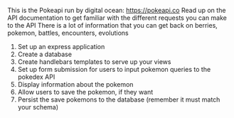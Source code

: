 This is the Pokeapi run by digital ocean: https://pokeapi.co
Read up on the API documentation to get familiar with the different requests you can make to the API
There is a lot of information that you can get back on berries, pokemon, battles, encounters, evolutions

1. Set up an express application
2. Create a database
3. Create handlebars templates to serve up your views
4. Set up form submission for users to input pokemon queries to the pokedex API
5. Display information about the pokemon
6. Allow users to save the pokemon, if they want
7. Persist the save pokemons to the database (remember it must match your schema)

